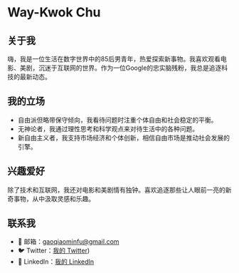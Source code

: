 # Way-Kwok Chu

## 关于我

嗨，我是一位生活在数字世界中的85后男青年，热爱探索新事物。我喜欢观看电影、美剧，沉迷于互联网的世界。作为一位Google的忠实脑残粉，我总是追逐科技的最新动态。

## 我的立场

- 自由派但略带保守倾向，我看待问题时注重个体自由和社会稳定的平衡。
- 无神论者，我通过理性思考和科学观点来对待生活中的各种问题。
- 新自由主义者，我支持市场经济和个体创新，相信自由市场是推动社会发展的引擎。

## 兴趣爱好

除了技术和互联网，我还对电影和美剧情有独钟。喜欢追逐那些让人眼前一亮的新奇事物，从中汲取灵感和乐趣。

## 联系我

- 📧 邮箱：gaoqiaominfu@gmail.com
- 🐦 Twitter：[我的 Twitter](https://twitter.com/Chuwaikok))
- 💼 LinkedIn：[我的 LinkedIn](https://www.linkedin.com/in/伟国-朱-a71705178/)

